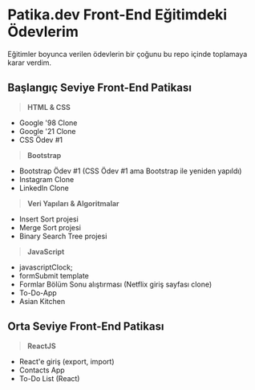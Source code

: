 # Patika.dev Front-End Eğitimdeki Ödevlerim

Eğitimler boyunca verilen ödevlerin bir çoğunu bu repo içinde toplamaya karar verdim.

 
## **Başlangıç Seviye Front-End Patikası**

>**HTML & CSS**
- Google '98 Clone 
- Google '21 Clone
- CSS Ödev #1
>**Bootstrap**
- Bootstrap Ödev #1 (CSS Ödev #1 ama Bootstrap ile yeniden yapıldı)
- Instagram Clone
- LinkedIn Clone
>**Veri Yapıları & Algoritmalar**
- Insert Sort projesi
- Merge Sort projesi
- Binary Search Tree projesi
>**JavaScript**
- javascriptClock;
- formSubmit template
- Formlar Bölüm Sonu alıştırması (Netflix giriş sayfası clone)
- To-Do-App
- Asian Kitchen
 
 ## **Orta Seviye Front-End Patikası**
 >**ReactJS**
- React'e giriş (export, import)
- Contacts App
- To-Do List (React)
